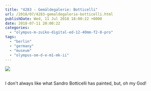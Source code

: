 ```yaml
---
title: "4283 - Gemäldegalerie: Botticelli"
url: /2018/07/4283-gemaldegalerie-botticelli.html
publishDate: Wed, 11 Jul 2018 18:00:22 +0000
date: 2018-07-11 20:00:22
categories: 
  - "olympus-m-zuiko-digital-ed-12-40mm-f2-8-pro"
tags: 
  - "berlin"
  - "germany"
  - "museum"
  - "olympus-om-d-e-m1-mk-ii"
---
```

<div class="container">
<div class="center"><a target="_blank" href="https://d25zfm9zpd7gm5.cloudfront.net/1200x1200/2017/20170622_164544_lr.jpg"><img class="webfeedsFeaturedVisual" src="https://d25zfm9zpd7gm5.cloudfront.net/0600x0600/2017/20170622_164544_lr.jpg" /></a></div>
</div>
<br />

I don't always like what Sandro Botticelli has painted, but, oh my God!
